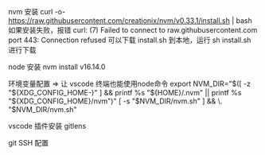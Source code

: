 nvm 安装
  curl -o- https://raw.githubusercontent.com/creationix/nvm/v0.33.1/install.sh | bash
  如果安装失败，报错 curl: (7) Failed to connect to raw.githubusercontent.com port 443: Connection refused
  可以下载 install.sh 到本地，运行 sh install.sh 进行下载

node 安装
  nvm install v16.14.0

  环境变量配置 => 让 vscode 终端也能使用node命令
    export NVM_DIR="$([ -z "${XDG_CONFIG_HOME-}" ] && printf %s "${HOME}/.nvm" || printf %s "${XDG_CONFIG_HOME}/nvm")"
[ -s "$NVM_DIR/nvm.sh" ] && \. "$NVM_DIR/nvm.sh"

vscode
  插件安装
    gitlens

git
  SSH 配置